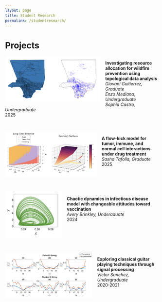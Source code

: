 ```yaml
---
layout: page
title: Student Research
permalink: /studentresearch/
---
```


# Projects

<div style="margin-bottom: 2rem; overflow: hidden;">
  <img src="/images/tda_project.png" alt="TDA resource allocation" style="float: left; max-height: 150px; margin-right: 1rem; margin-bottom: 1rem;" />
  <p><strong>Investigating resource allocation for wildfire prevention using topological data analysis</strong><br />
    <em>Giovani Guitierrez, Graduate</em><br />
    <em>Enzo Mediana, Undergraduate</em><br />
    <em>Sophia Castro, Undergraduate</em><br />
    2025
  </p>
</div>

<div style="margin-bottom: 2rem; overflow: hidden;">
  <img src="/images/tumorflowkick_project.png" alt="Flow-kick model for tumor dynamics" style="float: left; max-height: 150px; margin-right: 1rem; margin-bottom: 1rem;" />
  <p><strong>A flow-kick model for tumor, immune, and normal cell interactions under drug treatment</strong><br />
    <em>Sasha Tafolla, Graduate</em><br />
    2025
  </p>
</div>

<div style="margin-bottom: 2rem; overflow: hidden;">
  <img src="/images/chaosdisease_project.png" alt="Chaotic disease dynamics project" style="float: left; max-height: 150px; margin-right: 1rem; margin-bottom: 1rem;" />
  <p><strong>Chaotic dynamics in infectious disease model with changeable attitudes toward vaccination</strong><br />
    <em>Avery Brinkley, Underaduate</em><br />
    2024
  </p>
</div>

<div style="margin-bottom: 2rem; overflow: hidden;">
  <img src="/images/guitar_project.png" alt="Classical guitar project" style="float: left; max-height: 150px; margin-right: 1rem; margin-bottom: 1rem;" />
  <p><strong>Exploring classical guitar playing techniques through signal processing</strong><br />
    <em>Victor Sanchez, Undergraduate</em><br />
    2020-2021
  </p>
</div>
